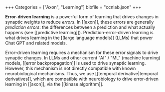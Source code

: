 +++
Categories = ["Axon", "Learning"]
bibfile = "ccnlab.json"
+++

**Error-driven learning** is a powerful form of learning that drives changes in synaptic weights to reduce _errors_. In [[axon]], these errors are generally _prediction errors_: the differences between a prediction and what actually happens (see [[predictive learning]]). Prediction-error-driven learning is what drives learning in the [[large language models]] (LLMs) that power Chat GPT and related models.

Error-driven learning requires a mechanism for these error signals to drive synaptic changes. In LLMs and other current "AI" / "ML" (machine learning) models, [[error backpropagation]] is used to drive synaptic learning. However, this mechanism is not directly compatible with known neurobiological mechanisms. Thus, we use [[temporal derivative|temporal derivatives]], which are compatible with neurobiology to drive error-driven learning in [[axon]], via the [[kinase algorithm]].



